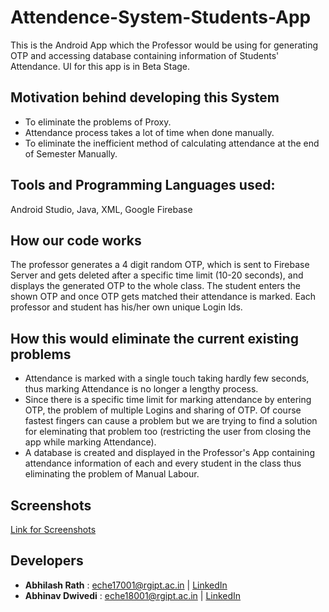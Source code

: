 # Attendence-System-Students-App #
This is the Android App which the Professor would be using for generating OTP and accessing database containing information of Students' Attendance. UI for this app is in Beta Stage.

## Motivation behind developing this System ##
* To eliminate the problems of Proxy.
* Attendance process takes a lot of time when done manually.
* To eliminate the inefficient method of calculating attendance at the end of Semester Manually.

## Tools and Programming Languages used: ## 
Android Studio, Java, XML, Google Firebase

## How our code works ##
The professor generates a 4 digit random OTP, which is sent to Firebase Server and gets deleted after a specific time limit (10-20 seconds), and displays the generated OTP to the whole class. The student enters the shown OTP and once OTP gets matched their attendance is marked. Each professor and student has his/her own unique Login Ids.

## How this would eliminate the current existing problems ##
* Attendance is marked with a single touch taking hardly few seconds, thus marking Attendance is no longer a lengthy process. 
* Since there is a specific time limit for marking attendance by entering OTP, the problem of multiple Logins and sharing of OTP. Of course fastest fingers can cause a problem but we are trying to find a solution for eleminating that problem too (restricting the user from closing the app while marking Attendance).
* A database is created and displayed in the Professor's App containing attendance information of each and every student in the class thus eliminating the problem of Manual Labour.

## Screenshots ##
[Link for Screenshots](https://drive.google.com/open?id=1-_lsneK4faTumWVy_rFcT_Bg9senmK9g)

## Developers ##
* **Abhilash Rath** : eche17001@rgipt.ac.in | [LinkedIn](https://www.linkedin.com/in/therath/)
* **Abhinav Dwivedi** : eche18001@rgipt.ac.in | [LinkedIn](https://www.linkedin.com/in/abhinav-dwivedi-9b3b39170/)
